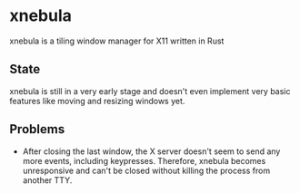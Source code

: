 # xnebula
xnebula is a tiling window manager for X11 written in Rust

## State
xnebula is still in a very early stage and doesn't even implement very basic features like moving and resizing windows yet.

## Problems
- After closing the last window, the X server doesn't seem to send any more events, including keypresses. Therefore, xnebula becomes unresponsive and can't be closed without killing the process from another TTY.
